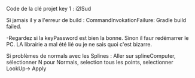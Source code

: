 Code de la clé projet key 1 : i2lSud

Si jamais il y a l'erreur de build : 
CommandInvokationFailure: Gradle build failed.

-Regardez si la keyPassword est bien la bonne.
Sinon il faur redémarrer le PC. LA librairie a mal été lié ou je ne sais quoi c'est bizarre.

Si problèmes de normals avec les Splines : Aller sur splineComputer, sélectionner N pour Normals, selection tous les points, selectionner LookUp-> Apply